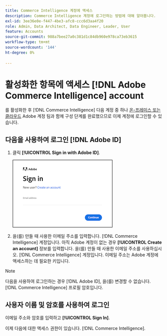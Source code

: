 ```yaml
---
title: Commerce Intelligence 계정에 액세스
description: Commerce Intelligence 계정에 로그인하는 방법에 대해 알아봅니다.
exl-id: 3ee36e0e-f447-4be3-afc8-ccc6d3aa4f20
role: Admin, Data Architect, Data Engineer, Leader, User
feature: Accounts
source-git-commit: 988a7bee27a0c381d1c84db960e978ca73eb3615
workflow-type: tm+mt
source-wordcount: '144'
ht-degree: 0%

---
```


# 활성화한 항목에 액세스 [!DNL Adobe Commerce Intelligence] account

를 활성화한 후 [!DNL Commerce Intelligence] 다음 계정 중 하나 [온-프레미스 또는 클라우드](../getting-started/onpremise-activation.md) Adobe 계정 팀과 함께 구성 단계를 완료했으므로 이제 계정에 로그인할 수 있습니다.

## 다음을 사용하여 로그인 [!DNL Adobe ID]

1. 클릭 **[!UICONTROL Sign in with Adobe ID]**.

   ![로그인 - adobe](../assets/sign-in-adobe.png)

1. 을(를) 만들 때 사용한 이메일 주소를 입력합니다. [!DNL Commerce Intelligence] 계정입니다. 아직 Adobe 계정이 없는 경우 **[!UICONTROL Create an account]** 정보를 입력합니다. 을(를) 만들 때 사용한 이메일 주소를 사용하십시오. [!DNL Commerce Intelligence] 계정입니다. 이메일 주소는 Adobe 계정에 액세스하는 데 필요한 키입니다.

>[!NOTE]
>
>다음을 사용하여 로그인하는 경우 [!DNL Adobe ID], 을(를) 변경할 수 없습니다. [!DNL Commerce Intelligence] 프로필 암호입니다.

## 사용자 이름 및 암호를 사용하여 로그인

이메일 주소와 암호를 입력하고 **[!UICONTROL Sign In]**.

이제 다음에 대한 액세스 권한이 있습니다. [!DNL Commerce Intelligence].
